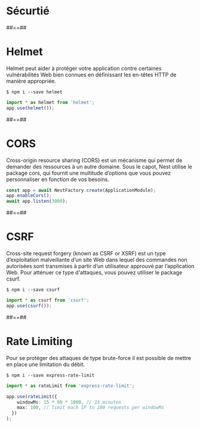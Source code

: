 <!-- .slide: class="transition-orange sfeir-bg-white-4" -->

# Sécurtié

##==##
<!-- .slide: class="with-code" -->

# Helmet
Helmet peut aider à protéger votre application contre certaines vulnérabilités Web bien connues en définissant les en-têtes HTTP de manière appropriée.

```shell script
$ npm i --save helmet
```
```typescript
import * as helmet from 'helmet';
app.use(helmet());
```

##==##
<!-- .slide: class="with-code" -->

# CORS
Cross-origin resource sharing (CORS) est un mécanisme qui permet de demander des ressources à un autre domaine. 
Sous le capot, Nest utilise le package cors, qui fournit une multitude d’options que vous pouvez personnaliser en fonction de vos besoins.

```typescript
const app = await NestFactory.create(ApplicationModule); 
app.enableCors(); 
await app.listen(3000);
```

##==##
<!-- .slide: class="with-code" -->

# CSRF
Cross-site request forgery (known as CSRF or XSRF) est un type d’exploitation malveillante d’un site Web dans lequel des commandes non autorisées sont transmises à partir d’un utilisateur approuvé par l’application Web. Pour atténuer ce type d'attaques, vous pouvez utiliser le package csurf.

```shell script
$ npm i --save csurf
```

```typescript
import * as csurf from 'csurf';
app.use(csurf());
```

##==##
<!-- .slide: class="with-code" -->

# Rate Limiting
Pour se protéger des attaques de type brute-force il est possible de mettre en place une limitation du débit.

```shell script
$ npm i --save express-rate-limit
```

```typescript
import * as rateLimit from 'express-rate-limit';

app.use(rateLimit({ 
    windowMs: 15 * 60 * 1000, // 15 minutes 
    max: 100, // limit each IP to 100 requests per windowMs 
  })
);

```
